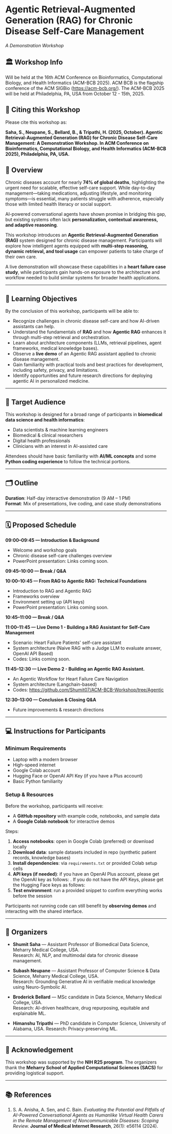 # Agentic Retrieval-Augmented Generation (RAG) for Chronic Disease Self-Care Management  
*A Demonstration Workshop*  

## 🏛️ Workshop Info  
Will be held at the 16th ACM Conference on Bioinformatics, Computational Biology, and Health Informatics (ACM-BCB 2025). ACM BCB is the flagship conference of the ACM SIGBio (https://acm-bcb.org/). The ACM-BCB 2025 will be held at Philadelphia, PA, USA from October 12 - 15th, 2025. 

## 📝 Citing this Workshop  
Please cite this workshop as:  

**Saha, S., Neupane, S., Bellard, B., & Tripathi, H. (2025, October). Agentic Retrieval-Augmented Generation (RAG) for Chronic Disease Self-Care Management: A Demonstration Workshop. In ACM Conference on Bioinformatics, Computational Biology, and Health Informatics (ACM-BCB 2025), Philadelphia, PA, USA.**  


## 📖 Overview  
Chronic diseases account for nearly **74% of global deaths**, highlighting the urgent need for scalable, effective self-care support. While day-to-day management—taking medications, adjusting lifestyle, and monitoring symptoms—is essential, many patients struggle with adherence, especially those with limited health literacy or social support.  

AI-powered conversational agents have shown promise in bridging this gap, but existing systems often lack **personalization, contextual awareness, and adaptive reasoning**.  

This workshop introduces an **Agentic Retrieval-Augmented Generation (RAG)** system designed for chronic disease management. Participants will explore how intelligent agents equipped with **multi-step reasoning, dynamic retrieval, and tool usage** can empower patients to take charge of their own care.  

A live demonstration will showcase these capabilities in a **heart failure case study**, while participants gain hands-on exposure to the architecture and workflow needed to build similar systems for broader health applications.  

---

## 🎯 Learning Objectives  
By the conclusion of this workshop, participants will be able to:  
- Recognize challenges in chronic disease self-care and how AI-driven assistants can help.  
- Understand the fundamentals of **RAG** and how **Agentic RAG** enhances it through multi-step retrieval and orchestration.  
- Learn about architecture components (LLMs, retrieval pipelines, agent frameworks, medical knowledge bases).  
- Observe a **live demo** of an Agentic RAG assistant applied to chronic disease management.  
- Gain familiarity with practical tools and best practices for development, including safety, privacy, and limitations.  
- Identify opportunities and future research directions for deploying agentic AI in personalized medicine.  

---

## 🎯 Target Audience  
This workshop is designed for a broad range of participants in **biomedical data science and health informatics**:  
- Data scientists & machine learning engineers  
- Biomedical & clinical researchers  
- Digital health professionals  
- Clinicians with an interest in AI-assisted care  

Attendees should have basic familiarity with **AI/ML concepts** and some **Python coding experience** to follow the technical portions.  

---

## 🗂️ Outline  
**Duration**: Half-day interactive demonstration (9 AM – 1 PM)  
**Format**: Mix of presentations, live coding, and case study demonstrations  

---

## 🗓️ Proposed Schedule  

**09:00–09:45 — Introduction & Background**  
- Welcome and workshop goals  
- Chronic disease self-care challenges overview
- PowerPoint presentation: Links coming soon.

**09:45–10:00 — Break / Q&A**  

**10:00–10:45 — From RAG to Agentic RAG: Technical Foundations**  
- Introduction to RAG and Agentic RAG
- Frameworks overview
- Environment setting up (API keys)
- PowerPoint presentation: Links coming soon.

**10:45–11:00 — Break / Q&A**  

**11:00–11:45 — Live Demo 1 - Building a RAG Assistant for Self-Care
Management**  
- Scenario: Heart Failure Patients' self-care assistant  
- System architecture (Naive RAG with a Judge LLM to evaluate answer, OpenAI API Based)  
- Codes: Links coming soon. 

**11:45–12:30 — Live Demo 2 - Building an Agentic RAG Assistant.**  
- An Agentic Workflow for Heart Failure Care Navigation
- System architecture (Langchain-based)
- Codes: https://github.com/Shumit07/ACM-BCB-Workshop/tree/Agentic
  
**12:30–13:00 — Conclusion & Closing Q&A**  
- Future improvements & research directions   

---

## 💻 Instructions for Participants  

### Minimum Requirements  
- Laptop with a modern browser  
- High-speed internet  
- Google Colab account
- Hugging Face or OpenAI API Key (if you have a Plus account)
- Basic Python familiarity 

### Setup & Resources  
Before the workshop, participants will receive:  
- A **GitHub repository** with example code, notebooks, and sample data  
- A **Google Colab notebook** for interactive demos  

Steps:  
1. **Access notebooks**: open in Google Colab (preferred) or download locally  
2. **Download data**: sample datasets included in repo (synthetic patient records, knowledge bases)  
3. **Install dependencies**: via `requirements.txt` or provided Colab setup cells  
4. **API keys (if needed)**:  if you have an OpenAI Plus account, please get the OpenAI key as follows: . If you do not have the API Keys, please get the Hugging Face keys as follows:
5. **Test environment**: run a provided snippet to confirm everything works before the session  

Participants not running code can still benefit by **observing demos** and interacting with the shared interface.  

---

## 👥 Organizers  

- **Shumit Saha** — Assistant Professor of Biomedical Data Science, Meharry Medical College, USA.  
  Research: AI, NLP, and multimodal data for chronic disease management.  

- **Subash Neupane** — Assistant Professor of Computer Science & Data Science, Meharry Medical College, USA.  
  Research: Grounding Generative AI in verifiable medical knowledge using Neuro-Symbolic AI.  

- **Broderick Bellard** — MSc candidate in Data Science, Meharry Medical College, USA.  
  Research: AI-driven healthcare, drug repurposing, equitable and explainable ML.  

- **Himanshu Tripathi** — PhD candidate in Computer Science, University of Alabama, USA.
  Research: Privacy-preserving ML.  

---

## 🙏 Acknowledgement  
This workshop was supported by the **NIH R25 program**. The organizers thank the **Meharry School of Applied Computational Sciences (SACS)** for providing logistical support.  

---

## 📚 References  
1. S. A. Anisha, A. Sen, and C. Bain. *Evaluating the Potential and Pitfalls of AI-Powered Conversational Agents as Humanlike Virtual Health Carers in the Remote Management of Noncommunicable Diseases: Scoping Review.* **Journal of Medical Internet Research**, 26(1): e56114 (2024).  
